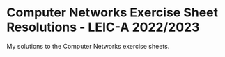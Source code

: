 # Computer Networks Exercise Sheet Resolutions - LEIC-A 2022/2023

My solutions to the Computer Networks exercise sheets.
